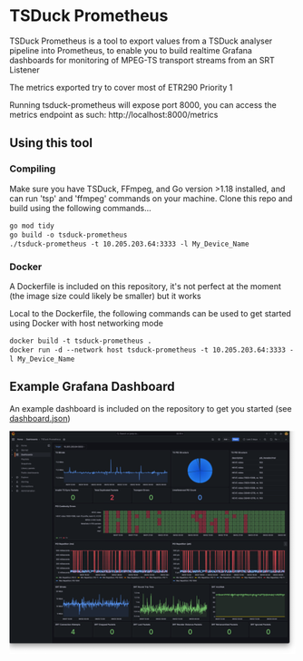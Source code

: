 # TSDuck Prometheus

TSDuck Prometheus is a tool to export values from a TSDuck analyser pipeline into Prometheus, to enable you to build realtime Grafana dashboards for monitoring of MPEG-TS transport streams from an SRT Listener

The metrics exported try to cover most of ETR290 Priority 1

Running tsduck-prometheus will expose port 8000, you can access the metrics endpoint as such: http://localhost:8000/metrics

## Using this tool

### Compiling 

Make sure you have TSDuck, FFmpeg, and Go version >1.18 installed, and can run 'tsp' and 'ffmpeg' commands on your machine. Clone this repo and build using the following commands...

```
go mod tidy
go build -o tsduck-prometheus
./tsduck-prometheus -t 10.205.203.64:3333 -l My_Device_Name
```

### Docker

A Dockerfile is included on this repository, it's not perfect at the moment (the image size could likely be smaller) but it works

Local to the Dockerfile, the following commands can be used to get started using Docker with host networking mode 

```
docker build -t tsduck-prometheus .
docker run -d --network host tsduck-prometheus -t 10.205.203.64:3333 -l My_Device_Name
```

## Example Grafana Dashboard

An example dashboard is included on the repository to get you started (see [dashboard.json](dashboard.json))

![screenshot1](screenshots/screenshot1.png)

